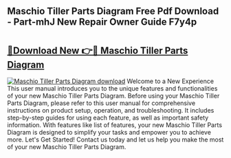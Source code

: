 ## Maschio Tiller Parts Diagram Free Pdf Download - Part-mhJ New Repair Owner Guide F7y4p

# <h2><a href="http://dflcft.blite.top/?on=Maschio+Tiller+Parts+Diagram">🔗Download New 👉🔴 Maschio Tiller Parts Diagram</a></h2>

[![Maschio Tiller Parts Diagram download](https://i.imgur.com/lujVjoI.png)](http://dflcft.blite.top/?on=Maschio+Tiller+Parts+Diagram)
Welcome to a New Experience This user manual introduces you to the unique features and functionalities of your new Maschio Tiller Parts Diagram. Before using your Maschio Tiller Parts Diagram, please refer to this user manual for comprehensive instructions on product setup, operation, and troubleshooting. It includes step-by-step guides for using each feature, as well as important safety information. With features like list of features, your new Maschio Tiller Parts Diagram is designed to simplify your tasks and empower you to achieve more. Let's Get Started! Contact us today and let us help you make the most of your new Maschio Tiller Parts Diagram.
